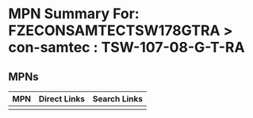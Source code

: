 



# MPN Summary For: FZECONSAMTECTSW178GTRA > con-samtec : TSW-107-08-G-T-RA

## MPNs
  

|MPN|Direct Links|Search Links|
| :--- | :--- | :--- |
||||
